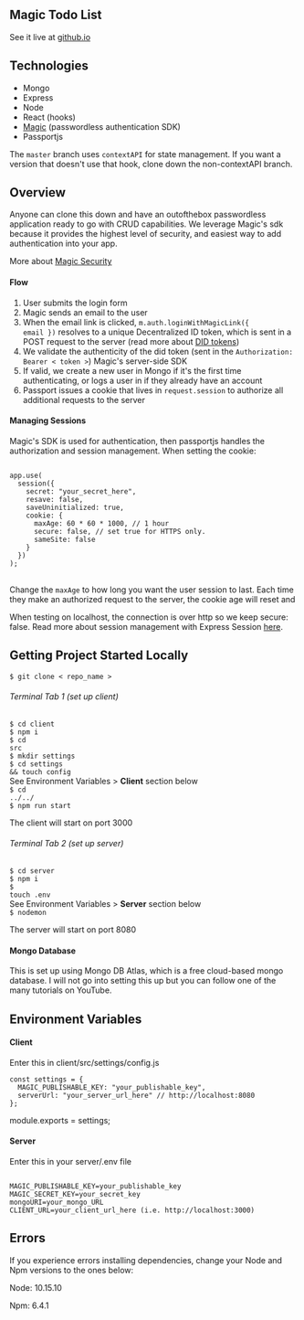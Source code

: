 ## Magic Todo List

See it live at <a href="#">github.io</a>

## Technologies

- Mongo
- Express
- Node
- React (hooks)
- <a href="https://docs.magic.link" target="_blank">Magic</a> (passwordless authentication SDK)
- Passportjs

The <code>master</code> branch uses <code>contextAPI</code> for state management. If you want a version that doesn't use that hook, clone down the non-contextAPI branch.

## Overview

Anyone can clone this down and have an outofthebox passwordless application ready to go with CRUD capabilities. We leverage Magic's sdk because it provides the highest level of security, and easiest way to add authentication into your app.

More about <a href="https://docs.magic.link/security">Magic Security</a>

#### Flow

1. User submits the login form
2. Magic sends an email to the user
3. When the email link is clicked, <code>m.auth.loginWithMagicLink({ email })</code> resolves to a unique Decentralized ID token, which is sent in a POST request to the server (read more about <a href="https://docs.magic.link/tutorials/decentralized-id">DID tokens</a>)
4. We validate the authenticity of the did token (sent in the <code>Authorization: Bearer < token ></code>) Magic's server-side SDK
5. If valid, we create a new user in Mongo if it's the first time authenticating, or logs a user in if they already have an account
6. Passport issues a cookie that lives in <code>request.session</code> to authorize all additional requests to the server

#### Managing Sessions

Magic's SDK is used for authentication, then passportjs handles the authorization and session management. When setting the cookie:

<pre>
<code>
app.use(
  session({
    secret: "your_secret_here",
    resave: false,
    saveUninitialized: true,
    cookie: {
      maxAge: 60 * 60 * 1000, // 1 hour
      secure: false, // set true for HTTPS only.
      sameSite: false
    }
  })
);
</code>
</pre>

Change the <code>maxAge</code> to how long you want the user session to last. Each time they make an authorized request to the server, the cookie age will reset and

When testing on localhost, the connection is over http so we keep secure: false. Read more about session management with Express Session <a href="https://github.com/expressjs/session">here</a>.

## Getting Project Started Locally

<code>\$ git clone < repo_name > </code>

###### Terminal Tab 1 (set up client)
<code>$ cd client</code><br />
<code>$ npm i</code><br />
<code>$ cd src</code><br />
<code>$ mkdir settings</code><br />
<code>$ cd settings && touch config</code><br />
<span>See Environment Variables > <b>Client</b> section below</span><br />
<code>$ cd ../../</code><br />
<code>$ npm run start</code><br />
<p>The client will start on port 3000</p>

###### Terminal Tab 2 (set up server)
<code>$ cd server</code><br />
<code>$ npm i</code><br />
<code>$ touch .env</code><br />
<span>See Environment Variables > <b>Server</b> section below</span><br />
<code>$ nodemon</code> 
<p>The server will start on port 8080</p>

#### Mongo Database

This is set up using Mongo DB Atlas, which is a free cloud-based mongo database. I will not go into setting this up but you can follow one of the many tutorials on YouTube.

## Environment Variables

#### Client

<p>Enter this in client/src/settings/config.js</p>
<pre>
<code>const settings = {
  MAGIC_PUBLISHABLE_KEY: "your_publishable_key",
  serverUrl: "your_server_url_here" // http://localhost:8080
};</code></pre>

module.exports = settings;

#### Server

<p>Enter this in your server/.env file</p>
<pre>
<code>
MAGIC_PUBLISHABLE_KEY=your_publishable_key
MAGIC_SECRET_KEY=your_secret_key
mongoURI=your_mongo_URL
CLIENT_URL=your_client_url_here (i.e. http://localhost:3000)</code></pre>

## Errors

If you experience errors installing dependencies, change your Node and Npm versions to the ones below:

Node: 10.15.10

Npm: 6.4.1
